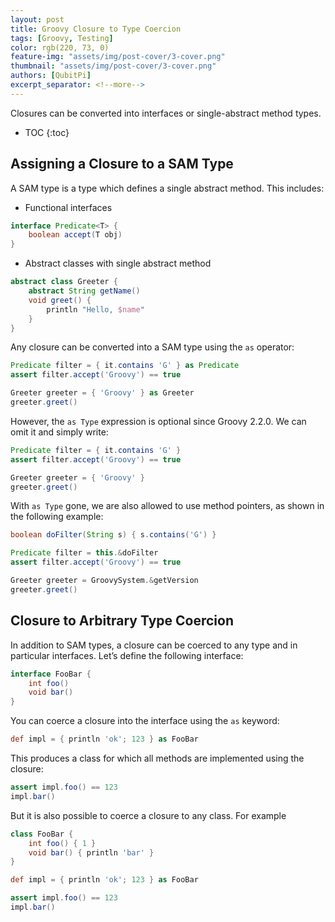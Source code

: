 ```yaml
---
layout: post
title: Groovy Closure to Type Coercion
tags: [Groovy, Testing]
color: rgb(220, 73, 0)
feature-img: "assets/img/post-cover/3-cover.png"
thumbnail: "assets/img/post-cover/3-cover.png"
authors: [QubitPi]
excerpt_separator: <!--more-->
---
```


Closures can be converted into interfaces or single-abstract method types.

<!--more-->

* TOC
{:toc}

Assigning a Closure to a SAM Type
---------------------------------

A SAM type is a type which defines a single abstract method. This includes:

* Functional interfaces

```groovy
interface Predicate<T> {
    boolean accept(T obj)
}
```

* Abstract classes with single abstract method

```groovy
abstract class Greeter {
    abstract String getName()
    void greet() {
        println "Hello, $name"
    }
}
```

Any closure can be converted into a SAM type using the `as` operator:

```groovy
Predicate filter = { it.contains 'G' } as Predicate
assert filter.accept('Groovy') == true

Greeter greeter = { 'Groovy' } as Greeter
greeter.greet()
```

However, the `as Type` expression is optional since Groovy 2.2.0. We can omit it and simply write:

```groovy
Predicate filter = { it.contains 'G' }
assert filter.accept('Groovy') == true

Greeter greeter = { 'Groovy' }
greeter.greet()
```

With `as Type` gone, we are also allowed to use method pointers, as shown in the following example:

```groovy
boolean doFilter(String s) { s.contains('G') }

Predicate filter = this.&doFilter
assert filter.accept('Groovy') == true

Greeter greeter = GroovySystem.&getVersion
greeter.greet()
```

Closure to Arbitrary Type Coercion
----------------------------------

In addition to SAM types, a closure can be coerced to any type and in particular interfaces. Let’s define the following 
interface:

```groovy
interface FooBar {
    int foo()
    void bar()
}
```

You can coerce a closure into the interface using the `as` keyword:

```groovy
def impl = { println 'ok'; 123 } as FooBar
```

This produces a class for which all methods are implemented using the closure:

```groovy
assert impl.foo() == 123
impl.bar()
```

But it is also possible to coerce a closure to any class. For example

```groovy
class FooBar {
    int foo() { 1 }
    void bar() { println 'bar' }
}

def impl = { println 'ok'; 123 } as FooBar

assert impl.foo() == 123
impl.bar()
```
